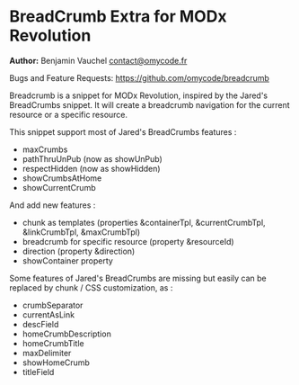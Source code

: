 BreadCrumb Extra for MODx Revolution
=======================================


**Author:** Benjamin Vauchel <contact@omycode.fr>


Bugs and Feature Requests: https://github.com/omycode/breadcrumb

Breadcrumb is a snippet for MODx Revolution, inspired by the Jared's BreadCrumbs snippet.
It will create a breadcrumb navigation for the current resource or a specific resource.

This snippet support most of Jared's BreadCrumbs features :

*   maxCrumbs
*   pathThruUnPub (now as showUnPub)
*   respectHidden (now as showHidden)
*   showCrumbsAtHome
*   showCurrentCrumb
	
And add new features : 

*   chunk as templates (properties &containerTpl, &currentCrumbTpl, &linkCrumbTpl, &maxCrumbTpl)
*   breadcrumb for specific resource (property &resourceId)
*   direction (property &direction)
*   showContainer property
	
Some features of Jared's BreadCrumbs are missing but easily can be replaced by chunk / CSS customization, as :

*   crumbSeparator
*   currentAsLink
*   descField
*   homeCrumbDescription
*   homeCrumbTitle
*   maxDelimiter
*   showHomeCrumb
*   titleField